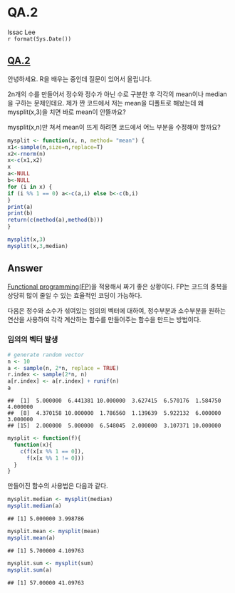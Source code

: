 # QA.2
Issac Lee  
`r format(Sys.Date())`  



## [QA.2](https://www.facebook.com/groups/krstudy/permalink/766011580239783)
안녕하세요.
R을 배우는 중인데 질문이 있어서 올립니다.

2n개의 수를 만들어서 정수와 정수가 아닌 수로 구분한 후 각각의 mean이나 median을 구하는 문제인데요. 제가 짠 코드에서 저는 mean을 디폴트로 해놨는데 왜 mysplit(x,3)을 치면 바로 mean이 안뜰까요?

mysplit(x,n)만 쳐서 mean이 뜨게 하려면 코드에서 어느 부분을 수정해야 할까요?


```r
mysplit <- function(x, n, method= "mean") {
x1<-sample(n,size=n,replace=T)
x2<-rnorm(n)
x<-c(x1,x2)
x
a<-NULL
b<-NULL
for (i in x) {
if (i %% 1 == 0) a<-c(a,i) else b<-c(b,i)
}
print(a)
print(b)
return(c(method(a),method(b)))
}
```


```r
mysplit(x,3)
mysplit(x,3,median)
```


## Answer
[Functional programming(FP)](http://adv-r.had.co.nz/Functional-programming.html)을 적용해서 짜기 좋은 상황이다. FP는 코드의 중복을 상당히 많이 줄일 수 있는 효율적인 코딩이 가능하다.

다음은 정수와 소수가 섞여있는 임의의 벡터에 대하여, 정수부분과 소수부분을 원하는 연산을 사용하여 각각 계산하는 함수를 만들어주는 함수을 만드는 방법이다.

### 임의의 벡터 발생

```r
# generate random vector
n <- 10
a <- sample(n, 2*n, replace = TRUE)
r.index <- sample(2*n, n)
a[r.index] <- a[r.index] + runif(n)
a    
```

```
##  [1]  5.000000  6.441381 10.000000  3.627415  6.570176  1.584750  4.000000
##  [8]  4.370158 10.000000  1.786560  1.139639  5.922132  6.000000  3.000000
## [15]  2.000000  5.000000  6.548045  2.000000  3.107371 10.000000
```


```r
mysplit <- function(f){
  function(x){
    c(f(x[x %% 1 == 0]),
      f(x[x %% 1 != 0]))
  }
}
```

만들어진 함수의 사용법은 다음과 같다.

```r
mysplit.median <- mysplit(median)
mysplit.median(a)
```

```
## [1] 5.000000 3.998786
```

```r
mysplit.mean <- mysplit(mean)
mysplit.mean(a)
```

```
## [1] 5.700000 4.109763
```

```r
mysplit.sum <- mysplit(sum)
mysplit.sum(a)
```

```
## [1] 57.00000 41.09763
```

